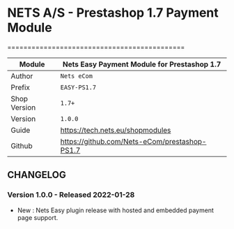# NETS A/S - Prestashop 1.7 Payment Module
============================================

|Module | Nets Easy Payment Module for Prestashop 1.7
|------|----------
|Author | `Nets eCom`
|Prefix | `EASY-PS1.7`
|Shop Version | `1.7+`
|Version | `1.0.0`
|Guide | https://tech.nets.eu/shopmodules
|Github | https://github.com/Nets-eCom/prestashop-PS1.7

## CHANGELOG


### Version 1.0.0 - Released 2022-01-28
* New : Nets Easy plugin release with hosted and embedded payment page support.

